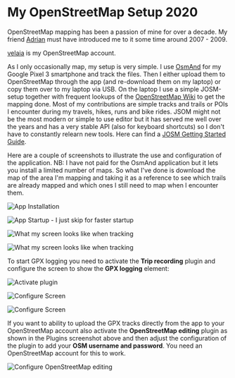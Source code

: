 # My OpenStreetMap Setup 2020

OpenStreetMap mapping has been a passion of mine for over a decade. My friend [Adrian](https://www.openstreetmap.org/user/nitegate) must have introduced me to it some time around 2007 - 2009.

[velaia](https://www.openstreetmap.org/user/velaia) is my OpenStreetMap account.

As I only occasionally map, my setup is very simple. I use [OsmAnd](https://osmand.net/) for my Google Pixel 3 smartphone and track the files. Then I either upload them to OpenStreetMap through the app (and re-download them on my laptop) or copy them over to my laptop via USB. On the laptop I use a simple JOSM-setup together with frequent lookups of the [OpenStreetMap Wiki](http://wiki.openstreetmap.org/) to get the mapping done. Most of my contributions are simple tracks and trails or POIs I encounter during my travels, hikes, runs and bike rides. JSOM might not be the most modern or simple to use editor but it has served me well over the years and has a very stable API (also for keyboard shortcuts) so I don't have to constantly relearn new tools. Here can find a [JOSM Getting Started Guide](https://learnosm.org/en/josm/start-josm/).

Here are a couple of screenshots to illustrate the use and configuration of the application. NB: I have not paid for the OsmAnd application but it lets you install a limited number of maps. So what I've done is download the map of the area I'm mapping and taking it as a reference to see which trails are already mapped and which ones I still need to map when I encounter them.

![App Installation](/images/Screenshot_20200503-151814.png)

![App Startup - I just skip for faster startup](/images/screenshot_20200503-151402.png)

![What my screen looks like when tracking](/images/Screenshot_20200520-221427.png)

![What my screen looks like when tracking](/images/Screenshot_20200520-214422.png)

To start GPX logging you need to activate the **Trip recording** plugin and configure the screen to show the **GPX logging** element:

![Activate plugin](/images/screenshot_20200503-151514.png)

![Configure Screen](/images/screenshot_20200503-152642.png)

![Configure Screen](/images/screenshot_20200503-152704.png)

If you want to ability to upload the GPX tracks directly from the app to your OpenStreetMap account also activate the **OpenStreetMap editing** plugin as shown in the Plugins screenshot above and then adjust the configuration of the plugin to add your **OSM username and password**. You need an OpenStreetMap account for this to work.

![Configure OpenStreetMap editing](/images/screenshot_20200503-151557.png)
